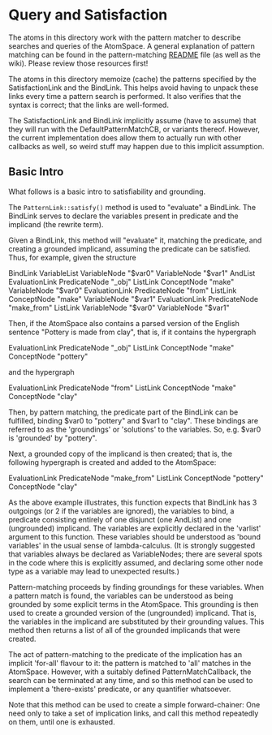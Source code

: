 
Query and Satisfaction
======================
The atoms in this directory work with the pattern matcher to describe
searches and queries of the AtomSpace. A general explanation of pattern
matching can be found in the pattern-matching
[README](opencog/query/README.md) file (as well as the wiki). Please
review those resources first!

The atoms in this directory memoize (cache) the patterns specified by
the SatisfactionLink and the BindLink.  This helps avoid having to
unpack these links every time a pattern search is performed. It also
verifies that the syntax is correct; that the links are well-formed.

The SatisfactionLink and BindLink implicitly assume (have to assume)
that they will run with the DefaultPatternMatchCB, or variants thereof.
However, the current implementation does allow them to actually run
with other callbacks as well, so weird stuff may happen due to this
implicit assumption.


Basic Intro
-----------
What follows is a basic intro to satisfiability and grounding.

The `PatternLink::satisfy()` method is used to "evaluate" a BindLink.
The BindLink serves to declare the variables present in predicate and
the implicand (the rewrite term).

Given a BindLink, this method will "evaluate" it, matching
the predicate, and creating a grounded implicand, assuming the
predicate can be satisfied. Thus, for example, given the structure

   BindLink
      VariableList
         VariableNode "$var0"
         VariableNode "$var1"
      AndList
         EvaluationLink
            PredicateNode "_obj"
            ListLink
               ConceptNode "make"
               VariableNode "$var0"
         EvaluationLink
            PredicateNode "from"
            ListLink
               ConceptNode "make"
               VariableNode "$var1"
      EvaluationLink
         PredicateNode "make_from"
         ListLink
            VariableNode "$var0"
            VariableNode "$var1"

Then, if the AtomSpace also contains a parsed version of the English
sentence "Pottery is made from clay", that is, if it contains the
hypergraph

   EvaluationLink
      PredicateNode "_obj"
      ListLink
         ConceptNode "make"
         ConceptNode "pottery"

and the hypergraph

   EvaluationLink
      PredicateNode "from"
      ListLink
         ConceptNode "make"
         ConceptNode "clay"

Then, by pattern matching, the predicate part of the BindLink can be
fulfilled, binding $var0 to "pottery" and $var1 to "clay".  These
bindings are referred to as the 'groundings' or 'solutions' to the
variables. So, e.g. $var0 is 'grounded' by "pottery".

Next, a grounded copy of the implicand is then created; that is,
the following hypergraph is created and added to the AtomSpace:

   EvaluationLink
      PredicateNode "make_from"
      ListLink
         ConceptNode "pottery"
         ConceptNode "clay"

As the above example illustrates, this function expects that BindLink
has 3 outgoings (or 2 if the variables are ignored), the variables to
bind, a predicate consisting entirely of one disjunct (one AndList)
and one (ungrounded) implicand.  The variables are explicitly declared
in the 'varlist' argument to this function. These variables should be
understood as 'bound variables' in the usual sense of
lambda-calculus. (It is strongly suggested that variables always be
declared as VariableNodes; there are several spots in the code where
this is explicitly assumed, and declaring some other node type as a
variable may lead to unexpected results.)

Pattern-matching proceeds by finding groundings for these variables.
When a pattern match is found, the variables can be understood as
being grounded by some explicit terms in the AtomSpace. This
grounding is then used to create a grounded version of the
(ungrounded) implicand. That is, the variables in the implicand are
substituted by their grounding values.  This method then returns a
list of all of the grounded implicands that were created.

The act of pattern-matching to the predicate of the implication has
an implicit 'for-all' flavour to it: the pattern is matched to 'all'
matches in the AtomSpace.  However, with a suitably defined
PatternMatchCallback, the search can be terminated at any time, and
so this method can be used to implement a 'there-exists' predicate,
or any quantifier whatsoever.
 
Note that this method can be used to create a simple forward-chainer:
One need only to take a set of implication links, and call this
method repeatedly on them, until one is exhausted.
